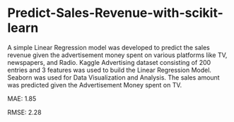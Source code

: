 # Predict-Sales-Revenue-with-scikit-learn
A simple Linear Regression model was developed to predict the sales revenue given the advertisement money spent on various platforms like TV, newspapers, and Radio. Kaggle Advertising dataset consisting of 200 entries and 3 features was used to build the Linear Regression Model. Seaborn was used for Data Visualization and Analysis. The sales amount was predicted given the Advertisement Money spent on TV.

MAE: 1.85

RMSE: 2.28
